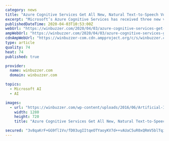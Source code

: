 ```yaml
---
category: news
title: "Azure Cognitive Services Get All New, Natural Text-to-Speech Voices"
excerpt: "Microsoft’s Azure Cognitive Services has received three new voice styles for application in various text-to-speech environments. The AI API and SDK suite now has specific voices for customer service, newscasting, and digital assistants, with each promised to sound natural, reliable, and expressive. The Cognitive Services capabilities build on ..."
publishedDateTime: 2020-04-03T10:53:00Z
webUrl: "https://winbuzzer.com/2020/04/03/azure-cognitive-services-get-all-new-natural-text-to-speech-voices-xcxwbn/"
ampWebUrl: "https://winbuzzer.com/2020/04/03/azure-cognitive-services-get-all-new-natural-text-to-speech-voices-xcxwbn/amp/"
cdnAmpWebUrl: "https://winbuzzer-com.cdn.ampproject.org/c/s/winbuzzer.com/2020/04/03/azure-cognitive-services-get-all-new-natural-text-to-speech-voices-xcxwbn/amp/"
type: article
quality: 74
heat: 74
published: true

provider:
  name: winbuzzer.com
  domain: winbuzzer.com

topics:
  - Microsoft AI
  - AI

images:
  - url: "https://winbuzzer.com/wp-content/uploads/2016/06/Artificial-Intelligence.jpg"
    width: 1280
    height: 720
    title: "Azure Cognitive Services Get All New, Natural Text-to-Speech Voices"

secured: "3v8qaKrF+GG9fl1Vv/fD03ugIItqeOTYaoyKV7d++vAUaC5uR0xQRmV5blTqi0coRhiH75DtdBMkAeFkbqwpYhnLjOG4rhQAvkCp/frewUsxk4WSGE3A/kBs2wSYvnuk8IcUPbNbAhISqKcqQ63JBw2yJ2tct0JhQNM9jUHuUfHKvwn0OKWrPP2ePnrGn6k6VQrHcJd32fsoCdiwyUV9x+mBxNfQw79SbHr4CxkReDssns+Q9LLZSHzjFQ1B3SXmvEolP2/n3x720erHad8f0tQ3++5Slatm8W5ZtPtZ8WYF51cHLlVhmQp6Y+2ZbvuM;LTLDodWvmYQxz8VnmPdnEQ=="
---
```



